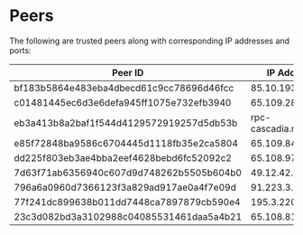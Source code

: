 # Peers

The following are trusted peers along with corresponding IP addresses and ports:

| Peer ID                                  | IP Address and Port            |
| ---------------------------------------- | ------------------------------ |
| bf183b5864e483eba4dbecd61c9cc78696d46fcc | 85.10.193.246:34656            |
| c01481445ec6d3e6defa945ff1075e732efb3940 | 65.109.28.226:19656            |
| eb3a413b8a2baf1f544d4129572919257d5db53b | rpc-cascadia.nodeist.net:28656 |
| e85f72848ba9586c6704445d1118fb35e2ca5804 | 65.109.84.33:38656             |
| dd225f803eb3ae4bba2eef4628bebd6fc52092c2 | 65.108.97.111:36656           |
| 7d63f71ab6356940c607d9d748262b5505b604b0 | 49.12.42.105:26656             |
| 796a6a0960d7366123f3a829ad917ae0a4f7e09d | 91.223.3.190:55796             |
| 77f241dc899638b011dd7448ca7897879cb590e4 | 195.3.220.22:11656             |
| 23c3d082bd3a3102988c04085531461daa5a4b21 | 65.108.81.122:26656            |
